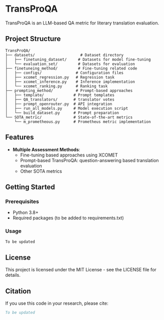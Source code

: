 # TransProQA

TransProQA is an LLM-based QA metric for literary translation evaluation. 

## Project Structure

```
TransProQA/
├── datasets/                    # Dataset directory
│   ├── finetuning_dataset/     # Datasets for model fine-tuning
│   └── evaluation_set/         # Datasets for evaluation
├── finetuneing_method/         # Fine-tuning related code
│   ├── configs/               # Configuration files
│   ├── xcomet_regression.py   # Regression task
│   ├── xcomet_inference.py    # Inference implementation
│   └── xcomet_ranking.py      # Ranking task
├── prompting_method/          # Prompt-based approaches
│   ├── template/             # Prompt templates
│   ├── QA_translators/       # translator votes
│   ├── prompt_openrouter.py  # API integration
│   ├── run_all_models.py     # Model execution script
│   └── build_dataset.py      # Prompt preparation
└── SOTA_metric/              # State-of-the-art metrics
    └── m_prometheous.py      # Prometheus metric implementation
```

## Features

- **Multiple Assessment Methods**:
  - Fine-tuning based approaches using XCOMET
  - Prompt-based TransProQA: question-answering based translation evaluation
  - Other SOTA metrics

## Getting Started

### Prerequisites

- Python 3.8+
- Required packages (to be added to requirements.txt)

### Usage
```bash
To be updated
```

## License

This project is licensed under the MIT License - see the LICENSE file for details.

## Citation

If you use this code in your research, please cite:

```bibtex
To be updated
```